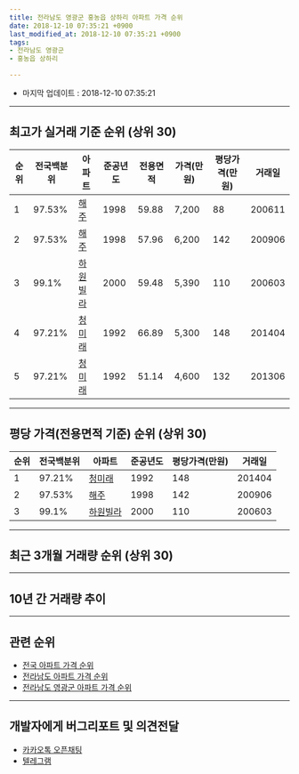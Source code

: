 ```yaml
---
title: 전라남도 영광군 홍농읍 상하리 아파트 가격 순위
date: 2018-12-10 07:35:21 +0900
last_modified_at: 2018-12-10 07:35:21 +0900
tags:
- 전라남도 영광군
- 홍농읍 상하리

---
```


* 마지막 업데이트 : 2018-12-10 07:35:21

---

## 최고가 실거래 기준 순위 (상위 30)


|순위|전국백분위|아파트|준공년도|전용면적|가격(만원)|평당가격(만원)|거래일|
|---|---|---|---|---|---|---|---|
|1|97.53%|[해주](https://search.naver.com/search.naver?query=%EC%A0%84%EB%9D%BC%EB%82%A8%EB%8F%84+%EC%98%81%EA%B4%91%EA%B5%B0+%ED%99%8D%EB%86%8D%EC%9D%8D+%EC%83%81%ED%95%98%EB%A6%AC+%ED%95%B4%EC%A3%BC)|1998|59.88|7,200|88|200611|
|2|97.53%|[해주](https://search.naver.com/search.naver?query=%EC%A0%84%EB%9D%BC%EB%82%A8%EB%8F%84+%EC%98%81%EA%B4%91%EA%B5%B0+%ED%99%8D%EB%86%8D%EC%9D%8D+%EC%83%81%ED%95%98%EB%A6%AC+%ED%95%B4%EC%A3%BC)|1998|57.96|6,200|142|200906|
|3|99.1%|[하원빌라](https://search.naver.com/search.naver?query=%EC%A0%84%EB%9D%BC%EB%82%A8%EB%8F%84+%EC%98%81%EA%B4%91%EA%B5%B0+%ED%99%8D%EB%86%8D%EC%9D%8D+%EC%83%81%ED%95%98%EB%A6%AC+%ED%95%98%EC%9B%90%EB%B9%8C%EB%9D%BC)|2000|59.48|5,390|110|200603|
|4|97.21%|[청미래](https://search.naver.com/search.naver?query=%EC%A0%84%EB%9D%BC%EB%82%A8%EB%8F%84+%EC%98%81%EA%B4%91%EA%B5%B0+%ED%99%8D%EB%86%8D%EC%9D%8D+%EC%83%81%ED%95%98%EB%A6%AC+%EC%B2%AD%EB%AF%B8%EB%9E%98)|1992|66.89|5,300|148|201404|
|5|97.21%|[청미래](https://search.naver.com/search.naver?query=%EC%A0%84%EB%9D%BC%EB%82%A8%EB%8F%84+%EC%98%81%EA%B4%91%EA%B5%B0+%ED%99%8D%EB%86%8D%EC%9D%8D+%EC%83%81%ED%95%98%EB%A6%AC+%EC%B2%AD%EB%AF%B8%EB%9E%98)|1992|51.14|4,600|132|201306|


---

## 평당 가격(전용면적 기준) 순위 (상위 30)


|순위|전국백분위|아파트|준공년도|평당가격(만원)|거래일|
|---|---|---|---|---|---|
|1|97.21%|[청미래](https://search.naver.com/search.naver?query=%EC%A0%84%EB%9D%BC%EB%82%A8%EB%8F%84+%EC%98%81%EA%B4%91%EA%B5%B0+%ED%99%8D%EB%86%8D%EC%9D%8D+%EC%83%81%ED%95%98%EB%A6%AC+%EC%B2%AD%EB%AF%B8%EB%9E%98)|1992|148|201404|
|2|97.53%|[해주](https://search.naver.com/search.naver?query=%EC%A0%84%EB%9D%BC%EB%82%A8%EB%8F%84+%EC%98%81%EA%B4%91%EA%B5%B0+%ED%99%8D%EB%86%8D%EC%9D%8D+%EC%83%81%ED%95%98%EB%A6%AC+%ED%95%B4%EC%A3%BC)|1998|142|200906|
|3|99.1%|[하원빌라](https://search.naver.com/search.naver?query=%EC%A0%84%EB%9D%BC%EB%82%A8%EB%8F%84+%EC%98%81%EA%B4%91%EA%B5%B0+%ED%99%8D%EB%86%8D%EC%9D%8D+%EC%83%81%ED%95%98%EB%A6%AC+%ED%95%98%EC%9B%90%EB%B9%8C%EB%9D%BC)|2000|110|200603|


---

## 최근 3개월 거래량 순위 (상위 30)


<div style="width:100%;">
    <canvas id="deal_count_ranking" height="250"></canvas>
</div>


<script>
new Chart(document.getElementById("deal_count_ranking"), {
    type: 'horizontalBar',
    data: {
        labels: ['하원빌라', '청미래'],
        datasets: [{
            label: '실거래 수',
            data: [1, 1],
            borderColor: "rgba(255, 0, 128, 1)",
            backgroundColor: "rgba(255, 0, 128, 0.5)",
            fill: false,
        }]
    },
    options: {
        responsive: true,
        title: {
            display: true,
            text: '최근 3개월 거래량 순위'
        },
        tooltips: {
            mode: 'index',
            intersect: false,
            callbacks: {
                title: function(tooltipItems, data) {
                    return "실거래 수:";
                },
                label: function(tooltipItem, data) {
                    return data.labels[tooltipItem.index] + ": " + tooltipItem.xLabel;
                }
            }
        },
        hover: {
            mode: 'nearest',
            intersect: true
        },
        scales: {
            xAxes: [{
                display: true,
                scaleLabel: {
                    display: true,
                    labelString: '실거래 수'
                },
                ticks: {
                    suggestedMin: 0,
                }
            }],
            yAxes: [{
                display: true,
                ticks: {
                    autoSkip: false,
                    callback: function(value, index, values) {
                        if (value.length > 15)
                            return value.substr(0, 13) + "...";
                        else
                            return value;
                    }
                },
                scaleLabel: {
                    display: false,
                }
            }]
        }
    }
});

</script>


---

## 10년 간 거래량 추이


<div style="width:100%;">
    <canvas id="deal_progress" height="250"></canvas>
</div>

<script>
new Chart(document.getElementById("deal_progress"), {
    type: 'line',
    data: {
        labels: ['200812','200901','200902','200903','200904','200905','200906','200907','200908','200909','200910','200911','200912','201001','201002','201003','201004','201005','201006','201007','201008','201009','201010','201011','201012','201101','201102','201103','201104','201105','201106','201107','201108','201109','201110','201111','201112','201201','201202','201203','201204','201205','201206','201207','201208','201209','201210','201211','201212','201301','201302','201303','201304','201305','201306','201307','201308','201309','201310','201311','201312','201401','201402','201403','201404','201405','201406','201407','201408','201409','201410','201411','201412','201501','201502','201503','201504','201505','201506','201507','201508','201509','201510','201511','201512','201601','201602','201603','201604','201605','201606','201607','201608','201609','201610','201611','201612','201701','201702','201703','201704','201705','201706','201707','201708','201709','201710','201711','201712','201801','201802','201803','201804','201805','201806','201807','201808','201809','201810','201811','201812'],
        datasets: [{
            label: '실거래 수',
            pointRadius: 1,
            data: [2, 0, 6, 0, 1, 0, 2, 4, 3, 0, 2, 3, 0, 3, 2, 1, 2, 2, 0, 3, 1, 1, 1, 2, 5, 0, 2, 4, 0, 2, 1, 0, 2, 1, 0, 0, 6, 0, 5, 2, 4, 3, 1, 4, 6, 2, 2, 1, 3, 0, 5, 3, 1, 2, 9, 6, 2, 4, 5, 7, 2, 2, 4, 5, 8, 1, 1, 5, 6, 8, 6, 3, 6, 2, 2, 4, 3, 0, 2, 2, 0, 1, 4, 3, 0, 2, 2, 0, 1, 3, 1, 2, 4, 4, 3, 2, 2, 1, 1, 4, 0, 0, 1, 4, 0, 1, 1, 0, 1, 0, 1, 3, 2, 3, 7, 5, 2, 3, 2, 0, 0],
            borderColor: "rgba(255, 201, 14, 1)",
            backgroundColor: "rgba(255, 201, 14, 0.5)",
            fill: true,
        }]
    },
    options: {
        responsive: true,
        title: {
            display: true,
            text: '10년간 거래량 추이'
        },
        tooltips: {
            mode: 'index',
            intersect: false,
        },
        hover: {
            mode: 'nearest',
            intersect: true
        },
        scales: {
            xAxes: [{
                display: true,
                scaleLabel: {
                    display: true,
                    labelString: '년/월'
                }
            }],
            yAxes: [{
                display: true,
                ticks: {
                    suggestedMin: 0,
                },
                scaleLabel: {
                    display: true,
                    labelString: '실거래 수'
                }
            }]
        }
    }
});

</script>


---

## 관련 순위

- [전국 아파트 가격 순위](https://inasie.github.io/apt-ranking/전국)
- [전라남도 아파트 가격 순위](https://inasie.github.io/apt-ranking/전라남도)
- [전라남도 영광군 아파트 가격 순위](https://inasie.github.io/apt-ranking/전라남도-영광군)


---

## 개발자에게 버그리포트 및 의견전달

- [카카오톡 오픈채팅](https://open.kakao.com/o/gLJUAP4)
- [텔레그램](https://t.me/inasie)

